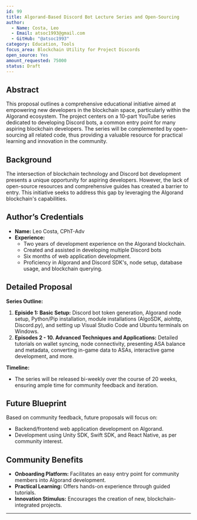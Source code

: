 ```yaml
---
id: 99
title: Algorand-Based Discord Bot Lecture Series and Open-Sourcing
author: 
  - Name: Costa, Leo
  - Email: atsoc1993@gmail.com
  - GitHub: "@atsoc1993"
category: Education, Tools
focus_area: Blockchain Utility for Project Discords
open_source: Yes
amount_requested: 75000
status: Draft
---
```




## Abstract
This proposal outlines a comprehensive educational initiative aimed at empowering new developers in the blockchain space, particularly within the Algorand ecosystem. The project centers on a 10-part YouTube series dedicated to developing Discord bots, a common entry point for many aspiring blockchain developers. The series will be complemented by open-sourcing all related code, thus providing a valuable resource for practical learning and innovation in the community.

## Background
The intersection of blockchain technology and Discord bot development presents a unique opportunity for aspiring developers. However, the lack of open-source resources and comprehensive guides has created a barrier to entry. This initiative seeks to address this gap by leveraging the Algorand blockchain's capabilities.

## Author’s Credentials
- **Name:** Leo Costa, CPhT-Adv
- **Experience:**
  - Two years of development experience on the Algorand blockchain.
  - Created and assisted in developing multiple Discord bots
  - Six months of web application development.
  - Proficiency in Algorand and Discord SDK's, node setup, database usage, and blockchain querying.

## Detailed Proposal
**Series Outline:**
1. **Episide 1: Basic Setup:** Discord bot token generation, Algorand node setup, Python/Pip installation, module installations (AlgoSDK, aiohttp, Discord.py), and setting up Visual Studio Code and Ubuntu terminals on Windows.
2. **Episodes 2 - 10. Advanced Techniques and Applications:** Detailed tutorials on wallet syncing, node connectivity, presenting ASA balance and metadata, converting in-game data to ASAs, interactive game development, and more.

**Timeline:**
- The series will be released bi-weekly over the course of 20 weeks, ensuring ample time for community feedback and iteration.

## Future Blueprint
Based on community feedback, future proposals will focus on:
- Backend/frontend web application development on Algorand.
- Development using Unity SDK, Swift SDK, and React Native, as per community interest.

## Community Benefits
- **Onboarding Platform:** Facilitates an easy entry point for community members into Algorand development.
- **Practical Learning:** Offers hands-on experience through guided tutorials.
- **Innovation Stimulus:** Encourages the creation of new, blockchain-integrated projects.

---

